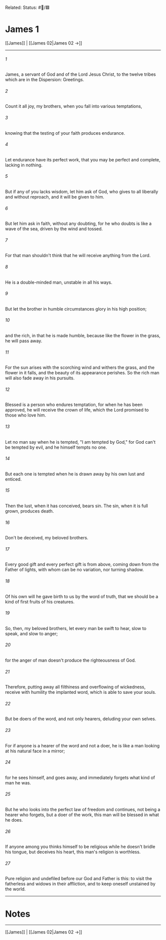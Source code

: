 Related:
Status: #📖/🟥
# James 1

[[James]] | [[James 02|James 02 →]]
***



###### 1 
James, a servant of God and of the Lord Jesus Christ, to the twelve tribes which are in the Dispersion: Greetings. 

###### 2 
Count it all joy, my brothers, when you fall into various temptations, 

###### 3 
knowing that the testing of your faith produces endurance. 

###### 4 
Let endurance have its perfect work, that you may be perfect and complete, lacking in nothing. 

###### 5 
But if any of you lacks wisdom, let him ask of God, who gives to all liberally and without reproach, and it will be given to him. 

###### 6 
But let him ask in faith, without any doubting, for he who doubts is like a wave of the sea, driven by the wind and tossed. 

###### 7 
For that man shouldn't think that he will receive anything from the Lord. 

###### 8 
He is a double-minded man, unstable in all his ways. 

###### 9 
But let the brother in humble circumstances glory in his high position; 

###### 10 
and the rich, in that he is made humble, because like the flower in the grass, he will pass away. 

###### 11 
For the sun arises with the scorching wind and withers the grass, and the flower in it falls, and the beauty of its appearance perishes. So the rich man will also fade away in his pursuits. 

###### 12 
Blessed is a person who endures temptation, for when he has been approved, he will receive the crown of life, which the Lord promised to those who love him. 

###### 13 
Let no man say when he is tempted, "I am tempted by God," for God can't be tempted by evil, and he himself tempts no one. 

###### 14 
But each one is tempted when he is drawn away by his own lust and enticed. 

###### 15 
Then the lust, when it has conceived, bears sin. The sin, when it is full grown, produces death. 

###### 16 
Don't be deceived, my beloved brothers. 

###### 17 
Every good gift and every perfect gift is from above, coming down from the Father of lights, with whom can be no variation, nor turning shadow. 

###### 18 
Of his own will he gave birth to us by the word of truth, that we should be a kind of first fruits of his creatures. 

###### 19 
So, then, my beloved brothers, let every man be swift to hear, slow to speak, and slow to anger; 

###### 20 
for the anger of man doesn't produce the righteousness of God. 

###### 21 
Therefore, putting away all filthiness and overflowing of wickedness, receive with humility the implanted word, which is able to save your souls. 

###### 22 
But be doers of the word, and not only hearers, deluding your own selves. 

###### 23 
For if anyone is a hearer of the word and not a doer, he is like a man looking at his natural face in a mirror; 

###### 24 
for he sees himself, and goes away, and immediately forgets what kind of man he was. 

###### 25 
But he who looks into the perfect law of freedom and continues, not being a hearer who forgets, but a doer of the work, this man will be blessed in what he does. 

###### 26 
If anyone among you thinks himself to be religious while he doesn't bridle his tongue, but deceives his heart, this man's religion is worthless. 

###### 27 
Pure religion and undefiled before our God and Father is this: to visit the fatherless and widows in their affliction, and to keep oneself unstained by the world.

---
# Notes


***
[[James]] | [[James 02|James 02 →]]
